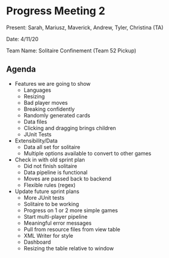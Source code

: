 # Progress Meeting 2

Present: Sarah, Mariusz, Maverick, Andrew, Tyler, Christina (TA)

Date: 4/11/20

Team Name: Solitaire Confinement (Team 52 Pickup)

## Agenda

* Features we are going to show
    * Languages
    * Resizing
    * Bad player moves
    * Breaking confidently
    * Randomly generated cards
    * Data files
    * Clicking and dragging brings children
    * JUnit Tests
* Extensibility/Data
    * Data all set for solitaire
    * Multiple options available to convert to other games
* Check in with old sprint plan
    * Did not finish solitaire
    * Data pipeline is functional
    * Moves are passed back to backend
    * Flexible rules (regex)
* Update future sprint plans
    * More JUnit tests
    * Solitaire to be working
    * Progress on 1 or 2 more simple games
    * Start multi-player pipeline
    * Meaningful error messages
    * Pull from resource files from view table
    * XML Writer for style
    * Dashboard
    * Resizing the table relative to window